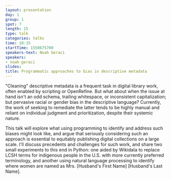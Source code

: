 ```yaml
---
layout: presentation
day: 1
group: 1
spot: 7
length: 15
type: talk
categories: talks
time: 10:15
startTime: 1550675700
speakers-text: Noah Geraci
speakers:
- noah-geraci
slides:
title: Programmatic approaches to bias in descriptive metadata
---
```

"Cleaning" descriptive metadata is a frequent task in digital library work, often enabled by scripting or OpenRefine. But what about when the issue at hand isn't an odd schema, trailing whitespace, or inconsistent capitalization; but pervasive racial or gender bias in the descriptive language? Currently, the work of seeking to remediate the latter tends to be highly manual and reliant on individual judgment and prioritization, despite their systemic nature.

This talk will explore what using programming to identify and address such biases might look like, and argue that seriously considering such an approach is essential to equitably publishing digital collections on a large scale. I'll discuss precedents and challenges for such work, and share two small experiments to this end in Python: one aided by Wikidata to replace LCSH terms for indigenous people in the U.S. with more currently preferred terminology, and another using natural language processing to identify where women are named as Mrs. [Husband's First Name] [Husband's Last Name].
